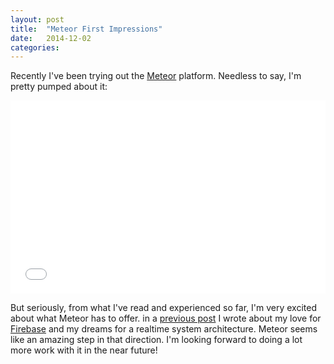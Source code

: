 ```yaml
---
layout: post
title:  "Meteor First Impressions"
date:   2014-12-02
categories:
---
```


Recently I've been trying out the [Meteor](https://www.meteor.com/) platform. Needless to say, I'm pretty pumped about it:

<div style="position: relative; padding-bottom: 56.25%; padding-top: 25px; height: 0;">
    <iframe style="position: absolute; top: 0; left: 0; width: 100%; height: 100%;" src="//www.youtube.com/embed/AsdZKyVQ9IE" frameborder="0" allowfullscreen></iframe>
</div>

But seriously, from what I've read and experienced so far, I'm very excited about what Meteor has to offer. in a [previous post](http://1pxsolidtomato.com/2014/10/01/firebase-tustacr/) I wrote about my love for [Firebase](https://www.firebase.com/) and my dreams for a realtime system architecture. Meteor seems like an amazing step in that direction. I'm looking forward to doing a lot more work with it in the near future!